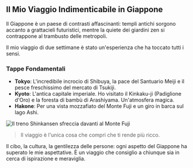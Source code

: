 ## Il Mio Viaggio Indimenticabile in Giappone

Il Giappone è un paese di contrasti affascinanti: templi antichi sorgono accanto a grattacieli futuristici, mentre la quiete dei giardini zen si contrappone al trambusto delle metropoli.

Il mio viaggio di due settimane è stato un'esperienza che ha toccato tutti i sensi.

### Tappe Fondamentali

- **Tokyo**: L'incredibile incrocio di Shibuya, la pace del Santuario Meiji e il pesce freschissimo del mercato di Tsukiji.
- **Kyoto**: L'antica capitale imperiale. Ho visitato il Kinkaku-ji (Padiglione d'Oro) e la foresta di bambù di Arashiyama. Un'atmosfera magica.
- **Hakone**: Per una vista mozzafiato del Monte Fuji e un giro in barca sul lago Ashi.

![Il treno Shinkansen sfreccia davanti al Monte Fuji](https://picsum.photos/id/1065/800/500)

> Il viaggio è l'unica cosa che compri che ti rende più ricco.

Il cibo, la cultura, la gentilezza delle persone: ogni aspetto del Giappone ha superato le mie aspettative. È un viaggio che consiglio a chiunque sia in cerca di ispirazione e meraviglia.